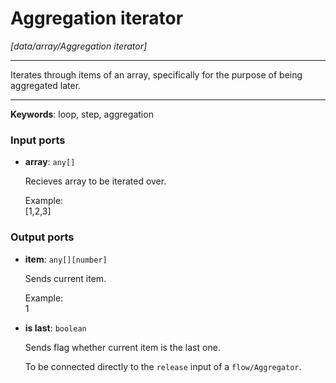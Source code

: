 # Aggregation iterator

_[data/array/Aggregation iterator]_

---

Iterates through items of an array, specifically for the purpose of being aggregated later.  

---

__Keywords__: loop, step, aggregation

### Input ports

* __array__: ` any[] `


    Recieves array to be iterated over.  
      
    Example:  
    [1,2,3]  

### Output ports

* __item__: ` any[][number] `


    Sends current item.  
      
    Example:  
    1  


* __is last__: ` boolean `


    Sends flag whether current item is the last one.  
      
    To be connected directly to the `release` input of a `flow/Aggregator`.  

